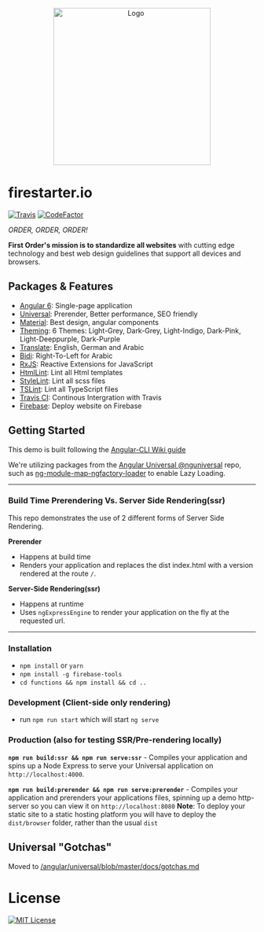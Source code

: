 <p align="center">
  <img src="src/assets/img/favicons/safari-pinned-tab.svg" alt="Logo" height="320"/>
</p>

# firestarter.io
[![Travis](https://img.shields.io/travis/firestarter-gmbh/firestarter.io.svg)](https://travis-ci.org/firestarter-gmbh/firestarter.io)
[![CodeFactor](https://www.codefactor.io/repository/github/firestarter-gmbh/firestarter.io/badge)](https://www.codefactor.io/repository/github/firestarter-gmbh/firestarter.io)

<em>ORDER, ORDER, ORDER!</em>

<strong>First Order's mission is to standardize all websites</strong>
with cutting edge technology and best web design guidelines that support all devices and browsers.

## Packages & Features
* [Angular 6](https://github.com/angular/angular): Single-page application
* [Universal](https://github.com/angular/universal): Prerender, Better performance, SEO friendly
* [Material](https://github.com/angular/material2): Best design, angular components
* [Theming](https://material.angular.io/guide/theming): 6 Themes: Light-Grey, Dark-Grey, Light-Indigo, Dark-Pink, Light-Deeppurple, Dark-Purple
* [Translate](https://github.com/ngx-translate/core): English, German and Arabic
* [Bidi](https://material.angular.io/cdk/bidi/overview): Right-To-Left for Arabic
* [RxJS](https://github.com/reactivex/rxjs): Reactive Extensions for JavaScript
* [HtmlLint](https://github.com/htmllint/htmllint): Lint all Html templates
* [StyleLint](https://github.com/stylelint/stylelint): Lint all scss files
* [TSLint](https://github.com/palantir/tslint): Lint all TypeScript files
* [Travis CI](https://github.com/travis-ci/travis-ci): Continous Intergration with Travis
* [Firebase](https://firebase.google.com): Deploy website on Firebase

## Getting Started

This demo is built following the [Angular-CLI Wiki guide](https://github.com/angular/angular-cli/wiki/stories-universal-rendering)

We're utilizing packages from the [Angular Universal @nguniversal](https://github.com/angular/universal) repo, such as [ng-module-map-ngfactory-loader](https://github.com/angular/universal/modules/module-map-ngfactory-loader) to enable Lazy Loading.

---

### Build Time Prerendering Vs. Server Side Rendering(ssr)
This repo demonstrates the use of 2 different forms of Server Side Rendering.

**Prerender** 
* Happens at build time
* Renders your application and replaces the dist index.html with a version rendered at the route `/`.

**Server-Side Rendering(ssr)**
* Happens at runtime
* Uses `ngExpressEngine` to render your application on the fly at the requested url.

---

### Installation
* `npm install` or `yarn`
* `npm install -g firebase-tools`
* `cd functions && npm install && cd ..`

### Development (Client-side only rendering)
* run `npm run start` which will start `ng serve`

### Production (also for testing SSR/Pre-rendering locally)
**`npm run build:ssr && npm run serve:ssr`** - Compiles your application and spins up a Node Express to serve your Universal application on `http://localhost:4000`.

**`npm run build:prerender && npm run serve:prerender`** - Compiles your application and prerenders your applications files, spinning up a demo http-server so you can view it on `http://localhost:8080`
**Note**: To deploy your static site to a static hosting platform you will have to deploy the `dist/browser` folder, rather than the usual `dist`


## Universal "Gotchas"
Moved to [/angular/universal/blob/master/docs/gotchas.md](https://github.com/angular/universal/blob/master/docs/gotchas.md)

# License
[![MIT License](https://img.shields.io/badge/license-MIT-blue.svg?style=flat)](/LICENSE)

